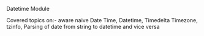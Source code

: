 Datetime Module

Covered topics on:-
aware
naive
Date
Time,
Datetime,
Timedelta
Timezone,
tzinfo,
Parsing of date from string to datetime and vice versa
